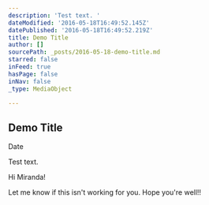 ```yaml
---
description: 'Test text. '
dateModified: '2016-05-18T16:49:52.145Z'
datePublished: '2016-05-18T16:49:52.219Z'
title: Demo Title
author: []
sourcePath: _posts/2016-05-18-demo-title.md
starred: false
inFeed: true
hasPage: false
inNav: false
_type: MediaObject

---
```

<article style=""><h1>Demo Title</h1><p>Date</p></article>

Test text. 

Hi Miranda!

Let me know if this isn't working for you. Hope you're well!!
